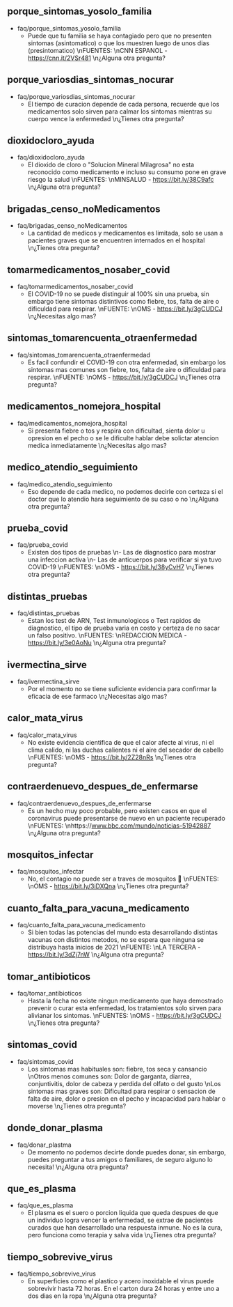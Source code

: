 ## porque_sintomas_yosolo_familia
* faq/porque_sintomas_yosolo_familia
    - Puede que tu familia se haya contagiado pero que no presenten sintomas (asintomatico) o que los muestren luego de unos dias (presintomatico) \nFUENTES: \nCNN ESPANOL - https://cnn.it/2VSr481 \n¿Alguna otra pregunta?

## porque_variosdias_sintomas_nocurar
* faq/porque_variosdias_sintomas_nocurar
    - El tiempo de curacion depende de cada persona, recuerde que los medicamentos solo sirven para calmar los sintomas mientras su cuerpo vence la enfermedad \n¿Tienes otra pregunta?

## dioxidocloro_ayuda
* faq/dioxidocloro_ayuda
    - El dioxido de cloro o "Solucion Mineral Milagrosa" no esta reconocido como medicamento e incluso su consumo pone en grave riesgo la salud \nFUENTES: \nMINSALUD - https://bit.ly/38C9afc \n¿Alguna otra pregunta?


## brigadas_censo_noMedicamentos
* faq/brigadas_censo_noMedicamentos
    - La cantidad de medicos y medicamentos es limitada, solo se usan a pacientes graves que se encuentren internados en el hospital \n¿Tienes otra pregunta?

## tomarmedicamentos_nosaber_covid
* faq/tomarmedicamentos_nosaber_covid
    -  El COVID-19 no se puede distinguir al 100% sin una prueba, sin embargo tiene sintomas distintivos como fiebre, tos, falta de aire o dificuldad para respirar. \nFUENTE: \nOMS - https://bit.ly/3gCUDCJ \n¿Necesitas algo mas?


## sintomas_tomarencuenta_otraenfermedad
* faq/sintomas_tomarencuenta_otraenfermedad
    - Es facil confundir el COVID-19 con otra enfermedad, sin embargo los sintomas mas comunes son fiebre, tos, falta de aire o dificuldad para respirar. \nFUENTE: \nOMS - https://bit.ly/3gCUDCJ \n¿Tienes otra pregunta?

## medicamentos_nomejora_hospital
* faq/medicamentos_nomejora_hospital
    - Si presenta fiebre o tos y respira con dificultad, sienta dolor u opresion en el pecho o se le dificulte hablar debe solictar atencion medica inmediatamente \n¿Necesitas algo mas?

## medico_atendio_seguimiento
* faq/medico_atendio_seguimiento
    - Eso depende de cada medico, no podemos decirle con certeza si el doctor que lo atendio hara seguimiento de su caso o no \n¿Alguna otra pregunta?

## prueba_covid
* faq/prueba_covid
    - Existen dos tipos de pruebas \n- Las de diagnostico para mostrar una infeccion activa \n- Las de anticuerpos para verificar si ya tuvo COVID-19 \nFUENTES: \nOMS - https://bit.ly/38yCvH7 \n¿Tienes otra pregunta?

## distintas_pruebas
* faq/distintas_pruebas
    - Estan los test de ARN, Test inmunologicos o Test rapidos de diagnostico, el tipo de prueba varia en costo y certeza de no sacar un falso positivo. \nFUENTES: \nREDACCION MEDICA - https://bit.ly/3e0AoNu \n¿Alguna otra pregunta?

## ivermectina_sirve
* faq/ivermectina_sirve
    - Por el momento no se tiene suficiente evidencia para confirmar la eficacia de ese farmaco \n¿Necesitas algo mas?

## calor_mata_virus
* faq/calor_mata_virus
    - No existe evidencia cientifica de que el calor afecte al virus, ni el clima calido, ni las duchas calientes ni el aire del secador de cabello \nFUENTES: \nOMS - https://bit.ly/2Z28nRs \n¿Tienes otra pregunta?

## contraerdenuevo_despues_de_enfermarse
* faq/contraerdenuevo_despues_de_enfermarse
    - Es un hecho muy poco probable, pero existen casos en que el coronavirus puede presentarse de nuevo en un paciente recuperado \nFUENTES: \nhttps://www.bbc.com/mundo/noticias-51942887 \n¿Alguna otra pregunta?


## mosquitos_infectar
* faq/mosquitos_infectar
    - No, el contagio no puede ser a traves de mosquitos 🦟 \nFUENTES: \nOMS - https://bit.ly/3iDXQna \n¿Tienes otra pregunta?

## cuanto_falta_para_vacuna_medicamento
* faq/cuanto_falta_para_vacuna_medicamento
    - Si bien todas las potencias del mundo esta desarrollando distintas vacunas con distintos metodos, no se espera que ninguna se distribuya hasta inicios de 2021 \nFUENTE: \nLA TERCERA - https://bit.ly/3dZj7nW \n¿Alguna otra pregunta?

## tomar_antibioticos
* faq/tomar_antibioticos
    - Hasta la fecha no existe ningun medicamento que haya demostrado prevenir o curar esta enfermedad, los tratamientos solo sirven para alivianar los sintomas. \nFUENTES: \nOMS - https://bit.ly/3gCUDCJ \n¿Tienes otra pregunta?

## sintomas_covid
* faq/sintomas_covid
    - Los sintomas mas habituales son: fiebre, tos seca y cansancio \nOtros menos comunes son: Dolor de garganta, diarrea, conjuntivitis, dolor de cabeza y perdida del olfato o del gusto \nLos sintomas mas graves son: Dificultad para respirar o sensacion de falta de aire, dolor o presion en el pecho y incapacidad para hablar o moverse \n¿Tienes otra pregunta?

## donde_donar_plasma
* faq/donar_plastma
    - De momento no podemos decirte donde puedes donar, sin embargo, puedes preguntar a tus amigos o familiares, de seguro alguno lo necesita! \n¿Alguna otra pregunta?

## que_es_plasma
* faq/que_es_plasma
    - El plasma es el suero o porcion liquida que queda despues de que un individuo logra vencer la enfermedad, se extrae de pacientes curados que han desarrollado una respuesta inmune. No es la cura, pero funciona como terapia y salva vida \n¿Tienes otra pregunta?

## tiempo_sobrevive_virus
* faq/tiempo_sobrevive_virus
    - En superficies como el plastico y acero inoxidable el virus puede sobrevivir
      hasta 72 horas. En el carton dura 24 horas y entre uno a dos dias en la
      ropa \n¿Alguna otra pregunta?
